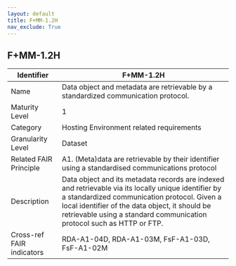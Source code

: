 ```yaml
---
layout: default
title: F+MM-1.2H
nav_exclude: True
---
```


## F+MM-1.2H

| Identifier | F+MM-1.2H |
| ---------- | ----------|
| Name | Data object and metadata are retrievable by a standardized communication protocol. |
| Maturity Level | 1 |
| Category | Hosting Environment related requirements |
| Granularity Level | Dataset |
| Related FAIR Principle | A1. (Meta)data are retrievable by their identifier using a standardised communications protocol |
| Description | Data object and its metadata records are indexed and retrievable via its locally unique identifier by a standardized communication protocol. Given a local identifier of the data object, it should be retrievable using a standard communication protocol such as HTTP or FTP. |
| Cross-ref FAIR indicators | RDA-A1-04D, RDA-A1-03M, FsF-A1-03D, FsF-A1-02M |
